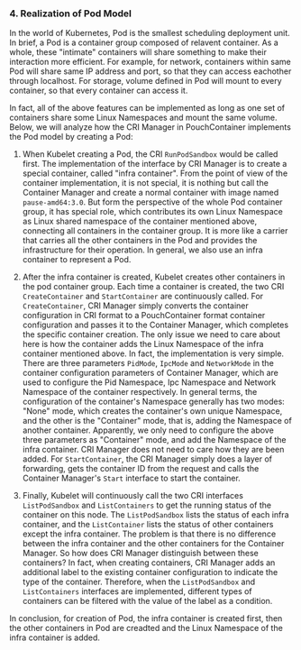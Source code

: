 ### 4. Realization of Pod Model

In the world of Kubernetes, Pod is the smallest scheduling deployment unit. In brief, a Pod is a container group composed of relavent container. As a whole, these "intimate" containers will share something to make their interaction more efficient. For example, for network, containers within same Pod will share same IP address and port, so that they can access eachother through localhost. For storage, volume defined in Pod will mount to every container, so that every container can access it.

In fact, all of the above features can be implemented as long as one set of containers share some Linux Namespaces and mount the same volume. Below, we will analyze how the CRI Manager in PouchContainer implements the Pod model by creating a Pod:

1. When Kubelet creating a Pod, the CRI `RunPodSandbox` would be called first. The implementation of the interface by CRI Manager is to create a special container, called "infra container". 
From the point of view of the container implementation, it is not special, it is nothing but call the Container Manager and create a normal  container with image named `pause-amd64:3.0`.  But form the perspective of the whole Pod container group, it has special role, which contributes its own Linux Namespace as Linux shared namespace of the container mentioned above, connecting all containers in the container group. It is more like a carrier that carries all the other containers in the Pod and provides the infrastructure for their operation. In general, we also use an infra container to represent a Pod.

2. After the infra container is created, Kubelet creates other containers in the pod container group. Each time a container is created, the two CRI `CreateContainer` and `StartContainer` are continuously called. For `CreateContainer`, CRI Manager simply converts the container configuration in CRI format to a PouchContainer format container configuration and passes it to the Container Manager, which completes the specific container creation. The only issue we need to care about here is how the container adds the Linux Namespace of the infra container mentioned above. In fact, the implementation is very simple. There are three parameters `PidMode`, `IpcMode` and `NetworkMode` in the container configuration parameters of Container Manager, which are used to configure the Pid Namespace, Ipc Namespace and Network Namespace of the container respectively. In general terms, the configuration of the container's Namespace generally has two modes: "None" mode, which creates the container's own unique Namespace, and the other is the "Container" mode, that is, adding the Namespace of another container. Apparently, we only need to configure the above three parameters as "Container" mode, and add the Namespace of the infra container. CRI Manager does not need to care how they are been added. For `StartContainer`, the CRI Manager simply does a layer of forwarding, gets the container ID from the request and calls the Container Manager's `Start` interface to start the container. 


3. Finally, Kubelet will continuously call the two CRI interfaces `ListPodSandbox` and `ListContainers` to get the running status of the container on this node. The `ListPodSandbox` lists the status of each infra container, and the `ListContainer` lists the status of other containers except the infra container. The problem is that there is no difference between the infra container and the other containers for the Container Manager. So how does CRI Manager distinguish between these containers? In fact, when creating containers, CRI Manager adds an additional label to the existing container configuration to indicate the type of the container. Therefore, when the `ListPodSandbox` and `ListContainers` interfaces are implemented, different types of containers can be filtered with the value of the label as a condition.


In conclusion, for creation of Pod, the infra container is created first, then the other containers in Pod are creadted and the Linux Namespace of the infra container is added.